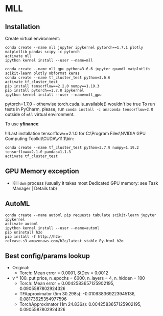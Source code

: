 # MLL

## Installation

Create virtual environment:
```
conda create --name mll jupyter ipykernel pytorch==1.7.1 plotly matplotlib pandas scipy -c pytorch
activate mll
ipython kernel install --user --name=mll
```

```
conda create --name mll_gpu python=3.6.6 jupyter quandl matplotlib scikit-learn plotly nbformat keras
conda create --name tf_cluster_test python=3.6.6
activate tf_cluster_test
pip install tensorflow==2.2.0 numpy==1.19.3
pip install pytorch==1.7.0 ipykernel
ipython kernel install --user --name=mll_gpu
```
pytorch=1.7.0 - otherwise torch.cuda.is_available() wouldn't be true
To run tests in PyCharm, please, run `conda install -c anaconda tensorflow=2.0` outside of `mll` virtual environment.


To use __yfinance__:

!!!Last installation tensorflow==2.1.0 for C:\Program Files\NVIDIA GPU Computing Toolkit\CUDA\v11.1\bin:
```
conda create --name tf_cluster_test python=3.7.9 numpy=1.19.2 tensorflow==2.1.0 pandas=1.1.3
activate tf_cluster_test
```
## GPU Memory exception

* Kill `dwm` process (usually it takes most Dedicated GPU memory: see Task Manager | Details tab) 

## AutoML
```
conda create --name automl pip requests tabulate scikit-learn jupyter ipykernel
activate automl
ipython kernel install --user --name=automl
pip uninstall h2o
pip install -f http://h2o-release.s3.amazonaws.com/h2o/latest_stable_Py.html h2o
```

## Best config/params lookup
* Original:
    * Torch: Mean error = 0.0001, StDev = 0.0012
* v * 100. put price, n_epochs = 6000, n_layers = 4, n_hidden = 100
    * Torch: Mean error = 0.0042583657125902195, 0.0905587802924326
    * TFApproximator (5m 30.298s): -0.010638369223945138, 0.08173625354977596
    * TorchApproximator (1m 24.836s): 0.0042583657125902195, 0.0905587802924326
